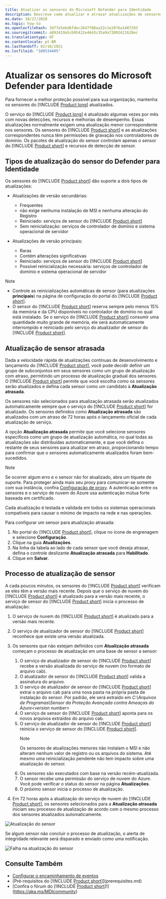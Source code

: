 ```yaml
---
title: Atualizar os sensores do Microsoft Defender para Identidade
description: Descreve como atualizar e atrasar atualizações de sensores no Microsoft Defender para Identidade.
ms.date: 10/27/2020
ms.topic: how-to
ms.openlocfilehash: 3d77e5ebd6fdec2647f08aa32c1e2076a1487293
ms.sourcegitcommit: a892419a5cb95412e4643c35a9a72092421628ec
ms.translationtype: HT
ms.contentlocale: pt-BR
ms.lasthandoff: 02/16/2021
ms.locfileid: "100534405"
---
```

# <a name="update-microsoft-defender-for-identity-sensors"></a>Atualizar os sensores do Microsoft Defender para Identidade

Para fornecer a melhor proteção possível para sua organização, mantenha os sensores do [!INCLUDE [Product long](includes/product-long.md)] atualizados.

O serviço do [!INCLUDE [Product long](includes/product-long.md)] é atualizado algumas vezes por mês com novas detecções, recursos e melhorias de desempenho. Essas atualizações normalmente exigem uma atualização menor correspondente nos sensores. Os sensores do [!INCLUDE [Product short](includes/product-short.md)] e as atualizações correspondentes nunca têm permissões de gravação nos controladores de domínio. Os pacotes de atualização do sensor controlam apenas o sensor do [!INCLUDE [Product short](includes/product-short.md)] e recursos de detecção de sensor.

## <a name="defender-for-identity-sensor-update-types"></a>Tipos de atualização do sensor do Defender para Identidade

Os sensores do [!INCLUDE [Product short](includes/product-short.md)] dão suporte a dois tipos de atualizações:

- Atualizações de versão secundárias:
  - Frequentes
  - não exige nenhuma instalação de MSI e nenhuma alteração do Registro
  - Reiniciado: serviços de sensor do [!INCLUDE [Product short](includes/product-short.md)]
  - Sem reinicialização: serviços de controlador de domínio e sistema operacional de servidor

- Atualizações de versão principais:
  - Raras
  - Contém alterações significativas
  - Reiniciado: serviços de sensor do [!INCLUDE [Product short](includes/product-short.md)]
  - Possível reinicialização necessária: serviços de controlador de domínio e sistema operacional de servidor

> [!NOTE]
>
> - Controle as reinicializações automáticas de sensor (para atualizações **principais**) na página de configuração do portal do [!INCLUDE [Product short](includes/product-short.md)].
> - O sensor do [!INCLUDE [Product short](includes/product-short.md)] reserva sempre pelo menos 15% da memória e da CPU disponíveis no controlador de domínio no qual está instalado. Se o serviço do [!INCLUDE [Product short](includes/product-short.md)] consumir uma quantidade muito grande de memória, ele será automaticamente interrompido e reiniciado pelo serviço do atualizador de sensor do [!INCLUDE [Product short](includes/product-short.md)].

## <a name="delayed-sensor-update"></a>Atualização de sensor atrasada

Dada a velocidade rápida de atualizações contínuas de desenvolvimento e lançamento do [!INCLUDE [Product short](includes/product-short.md)], você pode decidir definir um grupo de subconjuntos em seus sensores como um grupo de atualização com atraso, permitindo um processo de atualização gradual dos sensores. O [!INCLUDE [Product short](includes/product-short.md)] permite que você escolha como os sensores serão atualizados e defina cada sensor como um candidato à **Atualização atrasada**.

Os sensores não selecionados para atualização atrasada serão atualizados automaticamente sempre que o serviço do [!INCLUDE [Product short](includes/product-short.md)] for atualizado. Os sensores definidos como **Atualização atrasada** são atualizados com um atraso de 72 horas após o lançamento oficial de cada atualização de serviço.

A opção **Atualização atrasada** permite que você selecione sensores específicos como um grupo de atualização automática, no qual todas as atualizações são distribuídas automaticamente, e que você defina o restante de seus sensores para atualizar em atraso, proporcionando tempo para confirmar que o sensores automaticamente atualizados foram bem-sucedidos.

> [!NOTE]
> Se ocorrer algum erro e o sensor não for atualizado, abra um tíquete de suporte. Para proteger ainda mais seu proxy para comunicar-se somente com sua instância, confira [Configuração de proxy](configure-proxy.md).
A autenticação entre os sensores e o serviço de nuvem do Azure usa autenticação mútua forte baseada em certificado.

Cada atualização é testada e validada em todos os sistemas operacionais compatíveis para causar o mínimo de impacto na rede e nas operações.

Para configurar um sensor para atualização atrasada:

1. No portal do [!INCLUDE [Product short](includes/product-short.md)], clique no ícone de engrenagem e selecione **Configuração**.
1. Clique na guia **Atualizações**.
1. Na linha da tabela ao lado de cada sensor que você deseja atrasar, defina o controle deslizante **Atualização atrasada** para **Habilitado**.
1. Clique em **Salvar**.

## <a name="sensor-update-process"></a>Processo de atualização de sensor

A cada poucos minutos, os sensores do [!INCLUDE [Product short](includes/product-short.md)] verificam se eles têm a versão mais recente. Depois que o serviço de nuvem do [!INCLUDE [Product short](includes/product-short.md)] é atualizado para a versão mais recente, o serviço de sensor do [!INCLUDE [Product short](includes/product-short.md)] inicia o processo de atualização:

1. O serviço de nuvem do [!INCLUDE [Product short](includes/product-short.md)] é atualizado para a versão mais recente.
1. O serviço de atualizador de sensor do [!INCLUDE [Product short](includes/product-short.md)] reconhece que existe uma versão atualizada.
1. Os sensores que não estejam definidos com **Atualização atrasada** começam o processo de atualização em uma base de sensor a sensor:
    1. O serviço de atualizador de sensor do [!INCLUDE [Product short](includes/product-short.md)] recebe a versão atualizada do serviço de nuvem (no formato de arquivo cab).
    1. O atualizador de sensor do [!INCLUDE [Product short](includes/product-short.md)] valida a assinatura do arquivo.
    1. O serviço de atualizador de sensor do [!INCLUDE [Product short](includes/product-short.md)] extrai o arquivo cab para uma nova pasta na própria pasta de instalação do sensor. Por padrão, ele será extraído em *C:\Arquivos de Programas\Sensor da Proteção Avançada contra Ameaças do Azure\<version number>*
    1. O serviço de sensor do [!INCLUDE [Product short](includes/product-short.md)] aponta para os novos arquivos extraídos do arquivo cab.
    1. O serviço de atualizador de sensor do [!INCLUDE [Product short](includes/product-short.md)] reinicia o serviço de sensor do [!INCLUDE [Product short](includes/product-short.md)].
        > [!NOTE]
        > Os sensores de atualizações menores não instalam o MSI e não alteram nenhum valor de registro ou os arquivos do sistema. Até mesmo uma reinicialização pendente não tem impacto sobre uma atualização do sensor.
    1. Os sensores são executados com base na versão recém-atualizada.
    1. O sensor recebe uma permissão do serviço de nuvem do Azure. Você pode verificar o status do sensor na página **Atualizações**.
    1. O próximo sensor inicia o processo de atualização.

1. Em 72 horas após a atualização do serviço de nuvem do [!INCLUDE [Product short](includes/product-short.md)], os sensores selecionados para a **Atualização atrasada** iniciam seu processo de atualização de acordo com o mesmo processo dos sensores atualizados automaticamente.

![Atualização do sensor](media/sensor-update.png)

Se algum sensor não concluir o processo de atualização, o alerta de integridade relevante será disparado e enviado como uma notificação.

![Falha na atualização do sensor](media/sensor-outdated.png)

## <a name="see-also"></a>Consulte Também

- [Configurar o encaminhamento de eventos](configure-event-forwarding.md)
- [Pré-requisitos do [!INCLUDE [Product short](includes/product-short.md)]](prerequisites.md)
- [Confira o fórum do [!INCLUDE [Product short](includes/product-short.md)]!](https://aka.ms/MDIcommunity)
